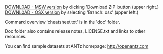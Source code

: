 <a href="https://github.com/openantz/antz/archive/master.zip">DOWNLOAD - MSW version</a> by clicking 'Download ZIP' button (upper right.)
<a href="https://github.com/openantz/antz/archive/osx.zip">DOWNLOAD - OSX version</a> by selecting 'Branch: osx' (upper left.)</a>

Command overview 'cheatsheet.txt' is in the 'doc' folder.

Doc folder also contains release notes, LICENSE.txt and links to other resources.

You can find sample datasets at ANTz homepage: <a href="http://openantz.com">http://openantz.com</a>
